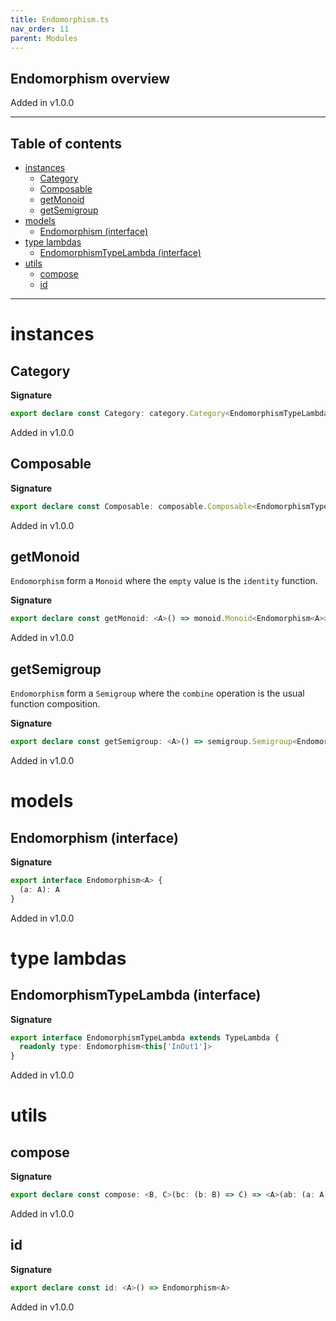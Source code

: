```yaml
---
title: Endomorphism.ts
nav_order: 11
parent: Modules
---
```


## Endomorphism overview

Added in v1.0.0

---

<h2 class="text-delta">Table of contents</h2>

- [instances](#instances)
  - [Category](#category)
  - [Composable](#composable)
  - [getMonoid](#getmonoid)
  - [getSemigroup](#getsemigroup)
- [models](#models)
  - [Endomorphism (interface)](#endomorphism-interface)
- [type lambdas](#type-lambdas)
  - [EndomorphismTypeLambda (interface)](#endomorphismtypelambda-interface)
- [utils](#utils)
  - [compose](#compose)
  - [id](#id)

---

# instances

## Category

**Signature**

```ts
export declare const Category: category.Category<EndomorphismTypeLambda>
```

Added in v1.0.0

## Composable

**Signature**

```ts
export declare const Composable: composable.Composable<EndomorphismTypeLambda>
```

Added in v1.0.0

## getMonoid

`Endomorphism` form a `Monoid` where the `empty` value is the `identity` function.

**Signature**

```ts
export declare const getMonoid: <A>() => monoid.Monoid<Endomorphism<A>>
```

Added in v1.0.0

## getSemigroup

`Endomorphism` form a `Semigroup` where the `combine` operation is the usual function composition.

**Signature**

```ts
export declare const getSemigroup: <A>() => semigroup.Semigroup<Endomorphism<A>>
```

Added in v1.0.0

# models

## Endomorphism (interface)

**Signature**

```ts
export interface Endomorphism<A> {
  (a: A): A
}
```

Added in v1.0.0

# type lambdas

## EndomorphismTypeLambda (interface)

**Signature**

```ts
export interface EndomorphismTypeLambda extends TypeLambda {
  readonly type: Endomorphism<this['InOut1']>
}
```

Added in v1.0.0

# utils

## compose

**Signature**

```ts
export declare const compose: <B, C>(bc: (b: B) => C) => <A>(ab: (a: A) => B) => (a: A) => C
```

Added in v1.0.0

## id

**Signature**

```ts
export declare const id: <A>() => Endomorphism<A>
```

Added in v1.0.0
